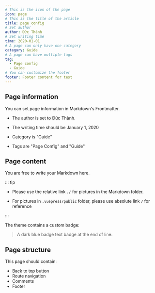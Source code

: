 ```yaml
---
# This is the icon of the page
icon: page
# This is the title of the article
title: page config
# Set author
author: Đức Thành
# Set writing time
time: 2020-01-01
# A page can only have one category
category: Guide
# A page can have multiple tags
tag:
  - Page config
  - Guide
# You can customize the footer
footer: Footer content for test
---
```


## Page information

You can set page information in Markdown's Frontmatter.

- The author is set to Đức Thành.

- The writing time should be January 1, 2020

- Category is "Guide"

- Tags are "Page Config" and "Guide"

## Page content

You are free to write your Markdown here.

::: tip

- Please use the relative link `./` for pictures in the Markdown folder.

- For pictures in `.vuepress/public` folder, please use absolute link `/` for reference

:::

The theme contains a custom badge:

> A dark blue badge text badge at the end of line. <MyBadge text="Badge text" color="#242378" />

## Page structure

This page should contain:

- Back to top button
- Route navigation
- Comments
- Footer
